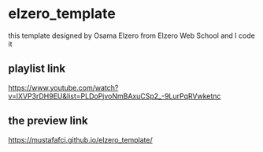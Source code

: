 # elzero_template
this template designed by Osama Elzero from Elzero Web School and I code it

## playlist link
https://www.youtube.com/watch?v=lXVP3rDH9EU&list=PLDoPjvoNmBAxuCSp2_-9LurPqRVwketnc

## the preview link 
https://mustafafci.github.io/elzero_template/
